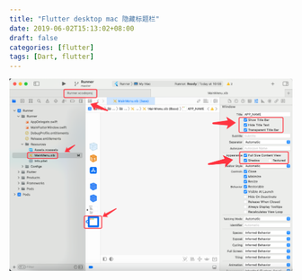 ```yaml
---
title: "Flutter desktop mac 隐藏标题栏"
date: 2019-06-02T15:13:02+08:00
draft: false
categories: [flutter] 
tags: [Dart, flutter]
---
```


![mac 隐藏标题栏](/img/flutter/hide-mac.png)